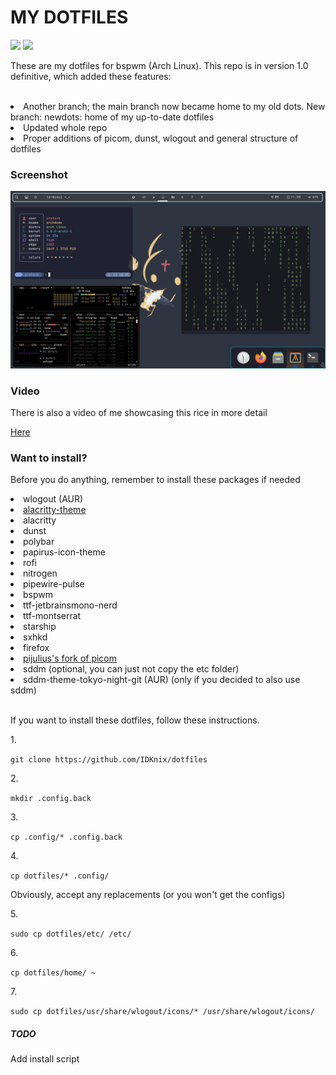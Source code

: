 <h1 style="text-align=center;">MY DOTFILES</h1>
<div>
  <img src="https://img.shields.io/badge/VERSION-1.0__definitive-blue?style=for-the-badge">
  <img src="https://img.shields.io/badge/Window_Manager-bspwm-blue?style=for-the-badge">
</div>

<p>These are my dotfiles for bspwm (Arch Linux). This repo is in version 1.0 definitive, which added these features:</p><br>
<li>Another branch; the main branch now became home to my old dots. New branch: newdots: home of my up-to-date dotfiles</li>
<li>Updated whole repo</li>
<li>Proper additions of picom, dunst, wlogout and general structure of dotfiles</li>

<h3>Screenshot</h3>
<img src="2024-05-13-113027_1600x900_scrot.png">
<br>
<h3>Video</h3>
<p>There is also a video of me showcasing this rice in more detail</p>
<a href="https://www.youtube.com/watch?v=DtEx1cwCp60&t=42s">Here</a>
<br>
<h3>Want to install?</h3>
<p>Before you do anything, remember to install these packages if needed</p>

<li>wlogout (AUR)</li>
<li><a href="https://github.com/alacritty/alacritty-theme">alacritty-theme</a></li>
<li>alacritty</li>
<li>dunst</li>
<li>polybar</li>
<li>papirus-icon-theme</li>
<li>rofi</li>
<li>nitrogen</li>
<li>pipewire-pulse</li>
<li>bspwm</li>
<li>ttf-jetbrainsmono-nerd</li>
<li>ttf-montserrat</li>
<li>starship</li>
<li>sxhkd</li>
<li>firefox</li>
<li><a href="https://github.com/pijulius/picom">pijulius's fork of picom</a></li>
<li>sddm (optional, you can just not copy the etc folder)</li>
<li>sddm-theme-tokyo-night-git (AUR) (only if you decided to also use sddm)</li>
<br>

<p>If you want to install these dotfiles, follow these instructions.</p>
<p>1.</p><code>git clone https://github.com/IDKnix/dotfiles</code>
<br>
<p>2.</p><code>mkdir .config.back</code><br>
<p>3.</p><code>cp .config/* .config.back</code>
<p>4.</p><code>cp dotfiles/* .config/</code>
<p>Obviously, accept any replacements (or you won't get the configs)</p>
<p>5.</p><code>sudo cp dotfiles/etc/ /etc/</code>
<p>6.</p><code>cp dotfiles/home/ ~</code>
<p>7.</p><code>sudo cp dotfiles/usr/share/wlogout/icons/* /usr/share/wlogout/icons/</code>

<h5>TODO</h5>
<p>Add install script</p>
